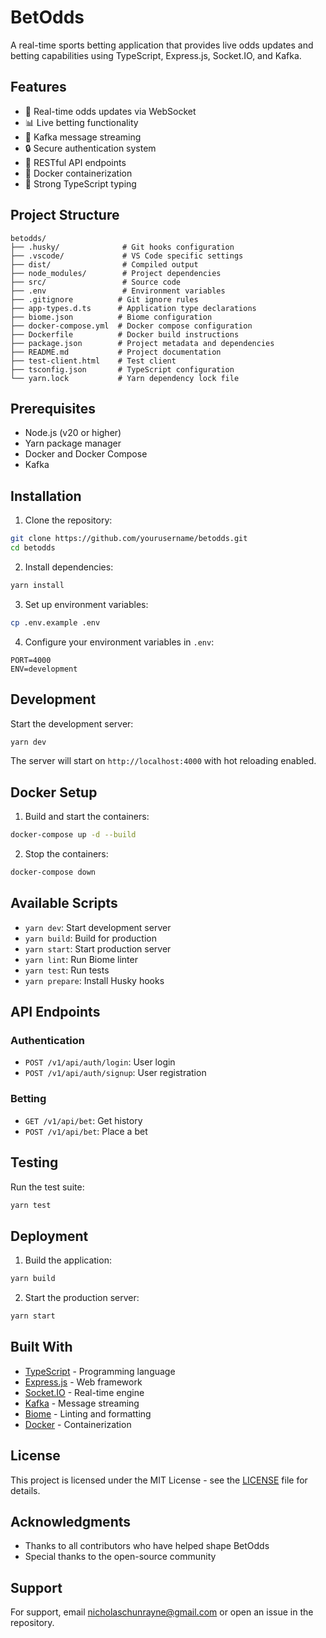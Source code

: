 # BetOdds

A real-time sports betting application that provides live odds updates and betting capabilities using TypeScript, Express.js, Socket.IO, and Kafka.

## Features

- 🚀 Real-time odds updates via WebSocket
- 📊 Live betting functionality
- 🔄 Kafka message streaming
- 🔒 Secure authentication system
- 📱 RESTful API endpoints
- 🐳 Docker containerization
- 💪 Strong TypeScript typing

## Project Structure

```
betodds/
├── .husky/              # Git hooks configuration
├── .vscode/             # VS Code specific settings
├── dist/                # Compiled output
├── node_modules/        # Project dependencies
├── src/                 # Source code
├── .env                 # Environment variables
├── .gitignore          # Git ignore rules
├── app-types.d.ts      # Application type declarations
├── biome.json          # Biome configuration
├── docker-compose.yml  # Docker compose configuration
├── Dockerfile          # Docker build instructions
├── package.json        # Project metadata and dependencies
├── README.md           # Project documentation
├── test-client.html    # Test client
├── tsconfig.json       # TypeScript configuration
└── yarn.lock           # Yarn dependency lock file
```

## Prerequisites

- Node.js (v20 or higher)
- Yarn package manager
- Docker and Docker Compose
- Kafka

## Installation

1. Clone the repository:
```bash
git clone https://github.com/yourusername/betodds.git
cd betodds
```

2. Install dependencies:
```bash
yarn install
```

3. Set up environment variables:
```bash
cp .env.example .env
```

4. Configure your environment variables in `.env`:
```env
PORT=4000
ENV=development
```

## Development

Start the development server:
```bash
yarn dev
```

The server will start on `http://localhost:4000` with hot reloading enabled.

## Docker Setup

1. Build and start the containers:
```bash
docker-compose up -d --build
```

2. Stop the containers:
```bash
docker-compose down 
```

## Available Scripts

- `yarn dev`: Start development server
- `yarn build`: Build for production
- `yarn start`: Start production server
- `yarn lint`: Run Biome linter
- `yarn test`: Run tests
- `yarn prepare`: Install Husky hooks

## API Endpoints

### Authentication
- `POST /v1/api/auth/login`: User login
- `POST /v1/api/auth/signup`: User registration

### Betting
- `GET /v1/api/bet`: Get history
- `POST /v1/api/bet`: Place a bet



## Testing

Run the test suite:
```bash
yarn test
```

## Deployment

1. Build the application:
```bash
yarn build
```

2. Start the production server:
```bash
yarn start
```

## Built With

- [TypeScript](https://www.typescriptlang.org/) - Programming language
- [Express.js](https://expressjs.com/) - Web framework
- [Socket.IO](https://socket.io/) - Real-time engine
- [Kafka](https://kafka.apache.org/) - Message streaming
- [Biome](https://biomejs.dev/) - Linting and formatting
- [Docker](https://www.docker.com/) - Containerization

## License

This project is licensed under the MIT License - see the [LICENSE](LICENSE) file for details.

## Acknowledgments

- Thanks to all contributors who have helped shape BetOdds
- Special thanks to the open-source community

## Support

For support, email nicholaschunrayne@gmail.com or open an issue in the repository.
